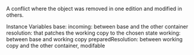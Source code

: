 A conflict where the object was removed in one edition and modified in others.

Instance Variables
	base:		<SquotArtifact>
	incoming:		<SquotArtifactDiff> between base and the other container
	resolution:		<SquotArtifactDiff> that patches the working copy to the chosen state
	working:		<SquotArtifactDiff> between base and working copy
	preparedResolution:	<SquotArtifactDiff> between working copy and the other container, modifable